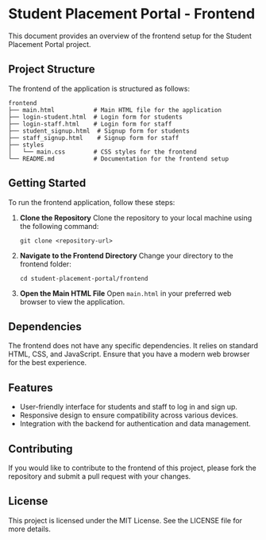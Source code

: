 # Student Placement Portal - Frontend

This document provides an overview of the frontend setup for the Student Placement Portal project.

## Project Structure

The frontend of the application is structured as follows:

```
frontend
├── main.html           # Main HTML file for the application
├── login-student.html  # Login form for students
├── login-staff.html    # Login form for staff
├── student_signup.html  # Signup form for students
├── staff_signup.html    # Signup form for staff
├── styles
│   └── main.css        # CSS styles for the frontend
└── README.md           # Documentation for the frontend setup
```

## Getting Started

To run the frontend application, follow these steps:

1. **Clone the Repository**
   Clone the repository to your local machine using the following command:
   ```
   git clone <repository-url>
   ```

2. **Navigate to the Frontend Directory**
   Change your directory to the frontend folder:
   ```
   cd student-placement-portal/frontend
   ```

3. **Open the Main HTML File**
   Open `main.html` in your preferred web browser to view the application.

## Dependencies

The frontend does not have any specific dependencies. It relies on standard HTML, CSS, and JavaScript. Ensure that you have a modern web browser for the best experience.

## Features

- User-friendly interface for students and staff to log in and sign up.
- Responsive design to ensure compatibility across various devices.
- Integration with the backend for authentication and data management.

## Contributing

If you would like to contribute to the frontend of this project, please fork the repository and submit a pull request with your changes.

## License

This project is licensed under the MIT License. See the LICENSE file for more details.